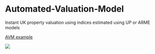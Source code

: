 # Automated-Valuation-Model
Instant UK property valuation using indices estimated using UP or ARME models

[AVM example](AVM_recording.mov)

![](AVM.gif)